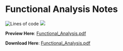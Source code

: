 # Functional Analysis Notes

![Lines of code](https://tokei.rs/b1/github/hooyuser/functional_analysis) ![](https://img.shields.io/github/repo-size/hooyuser/functional_analysis?style=plastic
)

**Preview Here**: [Functional_Analysis.pdf](https://hooyuser.github.io/functional_analysis/Functional_Analysis.pdf)

**Download Here**: [Functional_Analysis.pdf](https://github.com/hooyuser/functional_analysis/releases/latest/download/Functional_Analysis.pdf)
